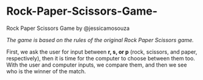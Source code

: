 # Rock-Paper-Scissors-Game-
Rock Paper Scissors Game
by @jessicamosouza

*The game is based on the rules of the original Rock Paper Scissors game.* 

First, we ask the user for input between **r, s, or p** (rock, scissors, and paper, respectively), then it is time for the computer to choose between them too. 
With the user and computer inputs, we compare them, and then we see who is the winner of the match.




